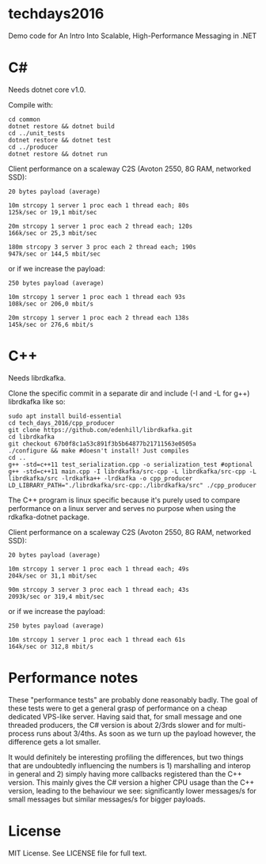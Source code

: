 # techdays2016
Demo code for An Intro Into Scalable, High-Performance Messaging in .NET

# C&#35;
Needs dotnet core v1.0.

Compile with:
```
cd common
dotnet restore && dotnet build
cd ../unit_tests
dotnet restore && dotnet test
cd ../producer
dotnet restore && dotnet run
```

Client performance on a scaleway C2S (Avoton 2550, 8G RAM, networked SSD):
```
20 bytes payload (average)

10m strcopy 1 server 1 proc each 1 thread each; 80s
125k/sec or 19,1 mbit/sec

20m strcopy 1 server 1 proc each 2 thread each; 120s
166k/sec or 25,3 mbit/sec

180m strcopy 3 server 3 proc each 2 thread each; 190s
947k/sec or 144,5 mbit/sec
```

or if we increase the payload:
```
250 bytes payload (average)

10m strcopy 1 server 1 proc each 1 thread each 93s
108k/sec or 206,0 mbit/s

20m strcopy 1 server 1 proc each 2 thread each 138s
145k/sec or 276,6 mbit/s
```

# C++
Needs librdkafka.

Clone the specific commit in a separate dir and include (-I and -L for g++) librdkafka like so:
```
sudo apt install build-essential
cd tech_days_2016/cpp_producer
git clone https://github.com/edenhill/librdkafka.git
cd librdkafka
git checkout 67b0f8c1a53c891f3b5b64877b21711563e0505a
./configure && make #doesn't install! Just compiles
cd ..
g++ -std=c++11 test_serialization.cpp -o serialization_test #optional
g++ -std=c++11 main.cpp -I librdkafka/src-cpp -L librdkafka/src-cpp -L librdkafka/src -lrdkafka++ -lrdkafka -o cpp_producer
LD_LIBRARY_PATH="./librdkafka/src-cpp:./librdkafka/src" ./cpp_producer
```

The C++ program is linux specific because it's purely used to compare performance on a linux server and serves no purpose when using the rdkafka-dotnet package.

Client performance on a scaleway C2S (Avoton 2550, 8G RAM, networked SSD):
```
20 bytes payload (average)

10m strcopy 1 server 1 proc each 1 thread each; 49s
204k/sec or 31,1 mbit/sec

90m strcopy 3 server 3 proc each 1 thread each; 43s
2093k/sec or 319,4 mbit/sec
```

or if we increase the payload:
```
250 bytes payload (average)

10m strcopy 1 server 1 proc each 1 thread each 61s
164k/sec or 312,8 mbit/s
```
# Performance notes

These "performance tests" are probably done reasonably badly. The goal of these tests were to get a general grasp of performance on a cheap dedicated VPS-like server. Having said that, for small message and one threaded producers, the C# version is about 2/3rds slower and for multi-process runs about 3/4ths. As soon as we turn up the payload however, the difference gets a lot smaller.

It would definitely be interesting profiling the differences, but two things that are undoubtedly influencing the numbers is 1) marshalling and interop in general and 2) simply having more callbacks registered than the C++ version. This mainly gives the C# version a higher CPU usage than the C++ version, leading to the behaviour we see: significantly lower messages/s for small messages but similar messages/s for bigger payloads.

# License

MIT License. See LICENSE file for full text.
